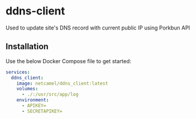 # ddns-client
Used to update site's DNS record with current public IP using Porkbun API

## Installation
Use the below Docker Compose file to get started:
```yaml
services:
  ddns_client:
    image: netcamel/ddns_client:latest
    volumes:
      - ./:/usr/src/app/log
    environment:
      - APIKEY=
      - SECRETAPIKEY=
```
